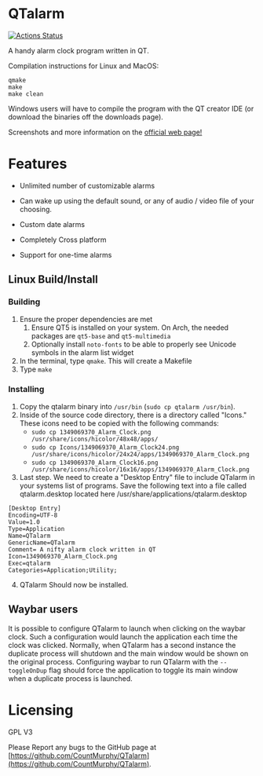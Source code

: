 QTalarm
=======

[![Actions Status](https://github.com/CountMurphy/QTalarm/workflows/Build/badge.svg)](https://github.com/CountMurphy/QTalarm/actions)

A handy alarm clock program written in QT.

Compilation instructions for Linux and MacOS:
```
qmake
make
make clean
```

Windows users will have to compile the program with the QT creator IDE (or download the binaries off the downloads page).

Screenshots and more information on the [official web page!](https://random-hackery.net/page/qtalarm/)

Features
========

- Unlimited number of customizable alarms

- Can wake up using the default sound, or any of audio / video file of your choosing.

- Custom date alarms

- Completely Cross platform

- Support for one-time alarms

## Linux Build/Install

### Building

1. Ensure the proper dependencies are met
    1. Ensure QT5 is installed on your system. On Arch, the needed packages are `qt5-base` and `qt5-multimedia`
    1. Optionally install `noto-fonts` to be able to properly see Unicode symbols in the alarm list widget
1. In the terminal, type `qmake`. This will create a Makefile
1. Type `make`
 
### Installing

1. Copy the qtalarm binary into `/usr/bin` (`sudo cp qtalarm /usr/bin`).
2. Inside of the source code directory, there is a directory called "Icons." These icons need to be copied with the following commands:
   - `sudo cp 1349069370_Alarm_Clock.png /usr/share/icons/hicolor/48x48/apps/`
   - `sudo cp Icons/1349069370_Alarm_Clock24.png /usr/share/icons/hicolor/24x24/apps/1349069370_Alarm_Clock.png`
   - `sudo cp 1349069370_Alarm_Clock16.png /usr/share/icons/hicolor/16x16/apps/1349069370_Alarm_Clock.png`
3. Last step. We need to create a "Desktop Entry" file to include QTalarm in your systems list of programs. Save the following text into a file called qtalarm.desktop located here /usr/share/applications/qtalarm.desktop

```
[Desktop Entry]
Encoding=UTF-8
Value=1.0
Type=Application
Name=QTalarm
GenericName=QTalarm
Comment= A nifty alarm clock written in QT
Icon=1349069370_Alarm_Clock.png
Exec=qtalarm
Categories=Application;Utility;
```
4. QTalarm Should now be installed.

## Waybar users
It is possible to configure QTalarm to launch when clicking on the waybar clock. Such a configuration would launch the application each time the clock was clicked. Normally, when QTalarm has a second instance the duplicate process will shutdown and the main window would be shown on the original process. Configuring waybar to run QTalarm with the `--toggleOnDup` flag should force the application to toggle its main window when a duplicate process is launched.

Licensing
==========
GPL V3

Please Report any bugs to the GitHub page at [https://github.com/CountMurphy/QTalarm](https://github.com/CountMurphy/QTalarm).
